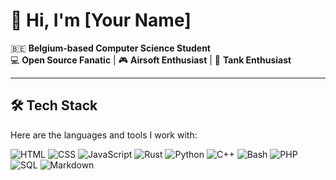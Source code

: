# 👋 Hi, I'm [Your Name]  

🇧🇪 **Belgium-based Computer Science Student**  
💻 **Open Source Fanatic** | 🎮 **Airsoft Enthusiast** | 🚜 **Tank Enthusiast**  

---

## 🛠️ **Tech Stack**  

Here are the languages and tools I work with:  

<p align="left">  
  <img src="https://img.icons8.com/external-tal-revivo-shadow-tal-revivo/24/000000/external-html-5-is-a-software-solution-stack-that-defines-the-properties-and-behaviors-of-web-page-logo-shadow-tal-revivo.png" alt="HTML" title="HTML"/>  
  <img src="https://img.icons8.com/external-tal-revivo-shadow-tal-revivo/24/000000/external-css3-is-a-style-sheet-language-used-for-describing-the-presentation-of-a-document-logo-shadow-tal-revivo.png" alt="CSS" title="CSS"/>  
  <img src="https://img.icons8.com/external-tal-revivo-shadow-tal-revivo/24/000000/external-javascript-is-a-high-level-interpreted-programming-language-logo-shadow-tal-revivo.png" alt="JavaScript" title="JavaScript"/>  
  <img src="https://img.icons8.com/external-tal-revivo-shadow-tal-revivo/24/000000/external-rust-is-a-multi-paradigm-system-programming-language-logo-shadow-tal-revivo.png" alt="Rust" title="Rust"/>  
  <img src="https://img.icons8.com/external-tal-revivo-shadow-tal-revivo/24/000000/external-python-a-high-level-general-purpose-programming-language-logo-shadow-tal-revivo.png" alt="Python" title="Python"/>  
  <img src="https://img.icons8.com/external-tal-revivo-shadow-tal-revivo/24/000000/external-c-the-most-widely-used-programming-language-for-developing-operating-systems-logo-shadow-tal-revivo.png" alt="C++" title="C++"/>  
  <img src="https://img.icons8.com/external-tal-revivo-shadow-tal-revivo/24/000000/external-bash-a-command-language-and-shell-for-interacting-with-an-operating-system-logo-shadow-tal-revivo.png" alt="Bash" title="Bash"/>  
  <img src="https://img.icons8.com/external-tal-revivo-shadow-tal-revivo/24/000000/external-php-is-a-popular-general-purpose-scripting-language-logo-shadow-tal-revivo.png" alt="PHP" title="PHP"/>  
  <img src="https://img.icons8.com/external-tal-revivo-shadow-tal-revivo/24/000000/external-sql-a-domain-specific-language-used-in-programming-and-designed-for-managing-data-logo-shadow-tal-revivo.png" alt="SQL" title="SQL"/>  
  <img src="https://img.icons8.com/external-tal-revivo-shadow-tal-revivo/24/000000/external-markdown-a-lightweight-markup-language-with-plain-text-formatting-syntax-logo-shadow-tal-revivo.png" alt="Markdown" title="Markdown"/>  
</p>  

